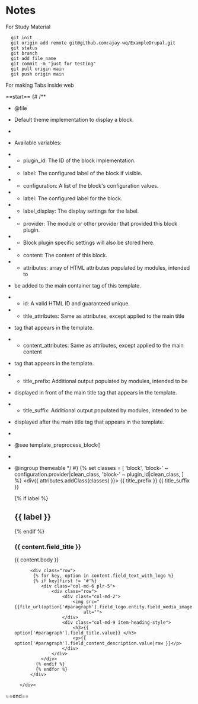 # Notes
For Study Material


      git init
      git origin add remote git@github.com:ajay-wq/ExampleDrupal.git
      git status
      git branch
      git add file_name
      git commit -m "just for testing"
      git pull origin main
      git push origin main



For making Tabs inside web

==start==
{#
/**
* @file
* Default theme implementation to display a block.
*
* Available variables:
* - plugin_id: The ID of the block implementation.
* - label: The configured label of the block if visible.
* - configuration: A list of the block's configuration values.
* - label: The configured label for the block.
* - label_display: The display settings for the label.
* - provider: The module or other provider that provided this block plugin.
* - Block plugin specific settings will also be stored here.
* - content: The content of this block.
* - attributes: array of HTML attributes populated by modules, intended to
* be added to the main container tag of this template.
* - id: A valid HTML ID and guaranteed unique.
* - title_attributes: Same as attributes, except applied to the main title
* tag that appears in the template.
* - content_attributes: Same as attributes, except applied to the main content
* tag that appears in the template.
* - title_prefix: Additional output populated by modules, intended to be
* displayed in front of the main title tag that appears in the template.
* - title_suffix: Additional output populated by modules, intended to be
* displayed after the main title tag that appears in the template.
*
* @see template_preprocess_block()
*
* @ingroup themeable
*/
#}
{%
set classes = [
'block',
'block-' ~ configuration.provider|clean_class,
'block-' ~ plugin_id|clean_class,
]
%}
<div{{ attributes.addClass(classes) }}>
 {{ title_prefix }}
  {{ title_suffix }}

    <div class="Avetta-one-outer text-center pb-5 ">
        <div class="container pt-5 ">
            <div class="row text-center">
                <div class="col-md-12">
                    {% if label %}
                    <h2 class="deep-blue-font">{{ label }}</h2>
                    {% endif %}
                    <h3 class=" gray-color big-font">{{ content.field_title }} </h3>
                    <p class="gray-color mt-5 mb-5">{{ content.body }}</p>
                </div>
            </div>
           
            <div class="row">
             {% for key, option in content.field_text_with_logo %}
             {% if key|first != '#'%}
                <div class="col-md-6 plr-5">
                    <div class="row">
                        <div class="col-md-2">
                            <img src="{{file_url(option['#paragraph'].field_logo.entity.field_media_image.entity.uri.value)}}"
                                alt="">
                        </div>
                        <div class="col-md-9 item-heading-style">
                            <h3>{{ option['#paragraph'].field_title.value}} </h3>
                            <p>{{ option['#paragraph'].field_content_description.value|raw }}</p>
                        </div>
                    </div>
                </div>
              {% endif %}
              {% endfor %}
            </div>
            
        </div>
    </div>
</div>
==end==
